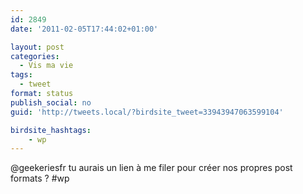 ```yaml
---
id: 2849
date: '2011-02-05T17:44:02+01:00'

layout: post
categories:
  - Vis ma vie
tags:
  - tweet
format: status
publish_social: no
guid: 'http://tweets.local/?birdsite_tweet=33943947063599104'

birdsite_hashtags:
    - wp
---
```


@geekeriesfr tu aurais un lien à me filer pour créer nos propres post formats ? #wp